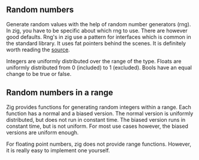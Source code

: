 ## Random numbers

Generate random values with the help of random number generators (rng). In zig, you have to be
specific about which rng to use. There are however good defaults. Rng's in zig use a pattern
for interfaces which is common in the standard library. It uses fat pointers behind the scenes. It
is definitely worth reading the
[source](https://github.com/ziglang/zig/blob/master/lib/std/rand.zig).

Integers are uniformly distributed over the range of the type. Floats are uniformly distributed from
0 (included) to 1 (excluded). Bools have an equal change to be true or false.

<!-- MARKDOWN-AUTO-DOCS:START (CODE:src=./random_values.zig) -->
<!-- MARKDOWN-AUTO-DOCS:END -->

## Random numbers in a range

Zig provides functions for generating random integers within a range. Each function has a normal
and a biased version. The normal version is uniformly distributed, but does not run in constant
time. The biased version runs in constant time, but is not uniform. For most use cases however,
the biased versions are uniform enough.

For floating point numbers, zig does not provide range functions. However, it is really easy to
implement one yourself.

<!-- MARKDOWN-AUTO-DOCS:START (CODE:src=./random_range.zig) -->
<!-- MARKDOWN-AUTO-DOCS:END -->

